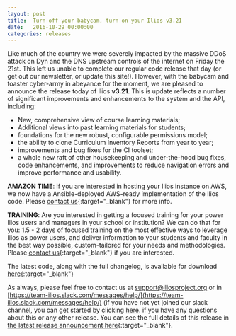 ```yaml
---
layout: post
title:  Turn off your babycam, turn on your Ilios v3.21
date:   2016-10-29 00:00:00
categories: releases
---
```


Like much of the country we were severely impacted by the massive DDoS attack on Dyn and the DNS upstream controls of the internet on Friday the 21st. This left us unable to complete our regular code release that day (or get out our newsletter, or update this site!). However, with the babycam and toaster cyber-army in abeyance for the moment, we are pleased to announce the release today of Ilios __v3.21__. This is update reflects a number of significant improvements and enhancements to the system and the API, including:

- New, comprehensive view of course learning materials;
- Additional views into past learning materials for students;
- foundations for the new robust, configurable permissions model;
- the ability to clone Curriculum Inventory Reports from year to year;
- improvements and bug fixes for the CI toolset;
- a whole new raft of other housekeeping and under-the-hood bug fixes, code enhancements, and improvements to reduce navigation errors and improve performance and usability.

__AMAZON TIME__: If you are interested in hosting your Ilios instance on AWS, we now have a Ansible-deployed AWS-ready implementation of the Ilios code. Please [contact us](mailto:support@iliosproject.org?subject=AWS%20deployment%20inquiry){:target="_blank"} for more info.

__TRAINING__: Are you interested in getting a focused training for your power Ilios users and managers in your school or institution? We can do that for you: 1.5 - 2 days of focused training on the most effective ways to leverage Ilios as power users, and deliver information to your students and faculty in the best way possible, custom-tailored for your needs and methodologies. Please [contact us](mailto:support@iliosproject.org?subject=training%20inquiry){:target="_blank"} if you are interested.

The latest code, along with the full changelog, is available for download [here](https://github.com/ilios/ilios/releases/latest){:target="_blank"}

As always, please feel free to contact us at [support@iliosproject.org](mailto:support@iliosproject.org) or in [https://team-ilios.slack.com/messages/help/](https://team-ilios.slack.com/messages/help/) (if you have not yet joined our slack channel, you can get started by clicking [here](https://ilios-slack.herokuapp.com/). if you have any questions about this or any other release. You can see the full details of this release in  [the latest release announcement here](http://us3.campaign-archive2.com/home/?u=845c4ebabb5b5ae7a6372c715&id=1493e3df18){:target="_blank"}.
